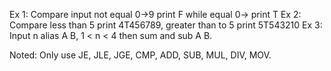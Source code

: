 Ex 1: Compare input not equal 0->9 print F while equal 0-> print T
Ex 2: Compare less than 5 print 4T456789, greater than to 5 print 5T543210
Ex 3: Input n alias A B, 1 < n < 4 then sum and sub A B. 

Noted: Only use JE, JLE, JGE, CMP, ADD, SUB, MUL, DIV, MOV.